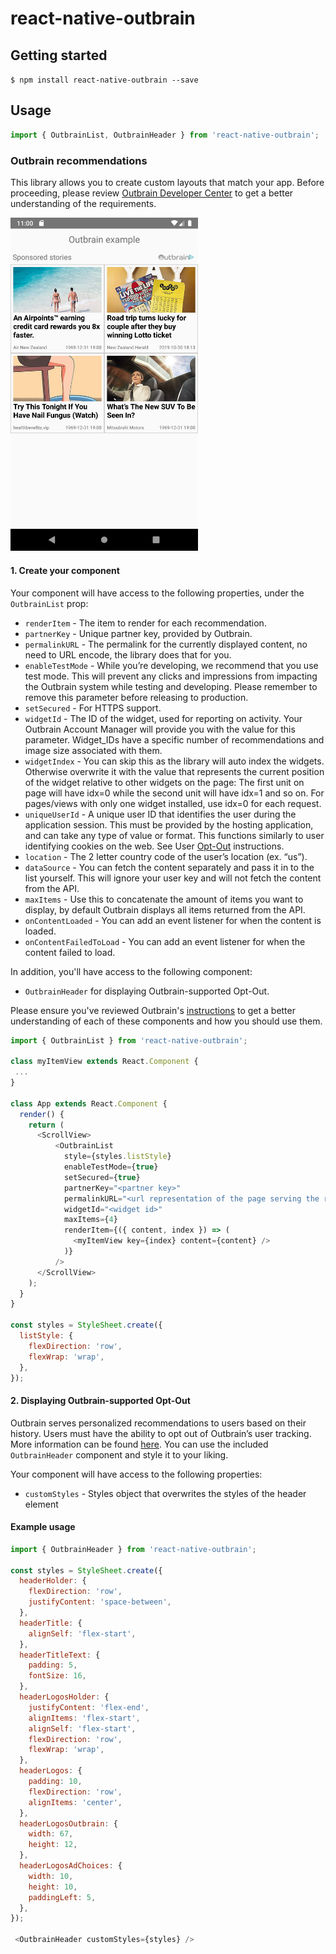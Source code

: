 # react-native-outbrain

## Getting started

`$ npm install react-native-outbrain --save`

## Usage
```js
import { OutbrainList, OutbrainHeader } from 'react-native-outbrain';
```

### Outbrain recommendations

This library allows you to create custom layouts that match your app. Before proceeding, please review [Outbrain Developer Center](http://developer.outbrain.com/) to get a better understanding of the requirements.

<img width="300" src="https://github.com/NZME/react-native-outbrain/raw/master/Outbrain-example.png" />


#### 1. Create your component

Your component will have access to the following properties, under the `OutbrainList` prop:

- `renderItem` - The item to render for each recommendation.
- `partnerKey` - Unique partner key, provided by Outbrain.
- `permalinkURL` - The permalink for the currently displayed content, no need to URL encode, the library does that for you.
- `enableTestMode` - While you’re developing, we recommend that you use test mode. This will prevent any clicks and impressions from impacting the Outbrain system while testing and developing. Please remember to remove this parameter before releasing to production.
- `setSecured` - For HTTPS support.
- `widgetId` - The ID of the widget, used for reporting on activity. Your Outbrain Account Manager will provide you with the value for this parameter. Widget_IDs have a specific number of recommendations and image size associated with them.
- `widgetIndex` - You can skip this as the library will auto index the widgets. Otherwise overwrite it with the value that represents the current position of the widget relative to other widgets on the page: The first unit on page will have idx=0 while the second unit will have idx=1 and so on. For pages/views with only one widget installed, use idx=0 for each request.
- `uniqueUserId` - A unique user ID that identifies the user during the application session. This must be provided by the hosting application, and can take any type of value or format. This functions similarly to user identifying cookies on the web. See User [Opt-Out](http://developer.outbrain.com/apis/outbrain-endpoint-api-guide-server-server/#optout) instructions.
- `location` - The 2 letter country code of the user’s location (ex. “us”).
- `dataSource` - You can fetch the content separately and pass it in to the list yourself. This will ignore your user key and will not fetch the content from the API. 
- `maxItems` - Use this to concatenate the amount of items you want to display, by default Outbrain displays all items returned from the API.
- `onContentLoaded` - You can add an event listener for when the content is loaded.
- `onContentFailedToLoad` - You can add an event listener for when the content failed to load.

In addition, you'll have access to the following component:

- `OutbrainHeader` for displaying Outbrain-supported Opt-Out.

Please ensure you've reviewed Outbrain's [instructions](http://developer.outbrain.com/) to get a better understanding of each of these components and how you should use them.

```js
import { OutbrainList } from 'react-native-outbrain';

class myItemView extends React.Component {
 ...
}

class App extends React.Component {
  render() {
    return (
      <ScrollView>
          <OutbrainList
            style={styles.listStyle}
            enableTestMode={true}
            setSecured={true}
            partnerKey="<partner key>"
            permalinkURL="<url representation of the page serving the recommendation>"
            widgetId="<widget id>"
            maxItems={4}
            renderItem={({ content, index }) => (
              <myItemView key={index} content={content} />
            )}
          />
      </ScrollView>
    );
  }
}

const styles = StyleSheet.create({
  listStyle: {
    flexDirection: 'row',
    flexWrap: 'wrap',
  },
});

```

#### 2. Displaying Outbrain-supported Opt-Out

Outbrain serves personalized recommendations to users based on their history. Users must have the ability to opt out of Outbrain’s user tracking. More information can be found [here][1]. 
You can use the included `OutbrainHeader` component and style it to your liking.

[1]: http://developer.outbrain.com/apis/outbrain-endpoint-api-guide-server-server/#optout

Your component will have access to the following properties:

- `customStyles` - Styles object that overwrites the styles of the header element

#### Example usage

```js
import { OutbrainHeader } from 'react-native-outbrain';

const styles = StyleSheet.create({
  headerHolder: {
    flexDirection: 'row',
    justifyContent: 'space-between',
  },
  headerTitle: {
    alignSelf: 'flex-start',
  },
  headerTitleText: {
    padding: 5,
    fontSize: 16,
  },
  headerLogosHolder: {
    justifyContent: 'flex-end',
    alignItems: 'flex-start',
    alignSelf: 'flex-start',
    flexDirection: 'row',
    flexWrap: 'wrap',
  },
  headerLogos: {
    padding: 10,
    flexDirection: 'row',
    alignItems: 'center',
  },
  headerLogosOutbrain: {
    width: 67,
    height: 12,
  },
  headerLogosAdChoices: {
    width: 10,
    height: 10,
    paddingLeft: 5,
  },
});

 <OutbrainHeader customStyles={styles} />
```
